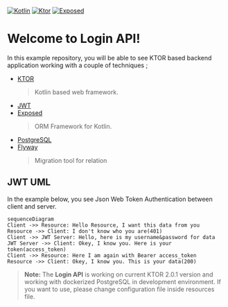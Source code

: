 [![Kotlin](https://img.shields.io/badge/kotlin-1.6.21-red.svg?logo=kotlin)](http://kotlinlang.org)
[![Ktor](https://img.shields.io/badge/ktor-2.0.1-red.svg)](https://github.com/ktorio/ktor)
[![Exposed](https://img.shields.io/badge/exposed-0.38.2-red.svg?logo=postgresql)](https://github.com/ktorio/ktor)

# Welcome to Login API!

In this example repository, you will be able to see KTOR based backend application working with a couple of techniques ;

- [KTOR](https://ktor.io/)
  > Kotlin based web framework.
- [JWT](https://jwt.io)
- [Exposed](https://github.com/JetBrains/Exposed)
  > ORM Framework for Kotlin.
- [PostgreSQL](https://www.postgresql.org/)
- [Flyway](https://github.com/flyway/flyway)
  > Migration tool for relation

## JWT UML

In the example below, you see Json Web Token Authentication between client and server.

```mermaid
sequenceDiagram
Client ->> Resource: Hello Resource, I want this data from you
Resource ->> Client: I don't know who you are(401)
Client ->> JWT Server: Hello, here is my username&password for data
JWT Server ->> Client: Okey, I know you. Here is your token(access_token)
Client ->> Resource: Here I am again with Bearer access_token
Resource ->> Client: Okey, I know you. This is your data(200)
```

> **Note:** The **Login API** is working on current KTOR 2.0.1 version and working with dockerized PostgreSQL in
> development environment. If you want to use, please change configuration file inside resources file.
